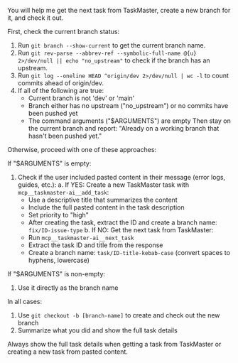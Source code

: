 You will help me get the next task from TaskMaster, create a new branch for it, and check it out.

First, check the current branch status:
1. Run `git branch --show-current` to get the current branch name.
2. Run `git rev-parse --abbrev-ref --symbolic-full-name @{u} 2>/dev/null || echo "no_upstream"` to check if the branch has an upstream.
3. Run `git log --oneline HEAD ^origin/dev 2>/dev/null | wc -l` to count commits ahead of origin/dev.
4. If all of the following are true:
   - Current branch is not 'dev' or 'main'
   - Branch either has no upstream ("no_upstream") or no commits have been pushed yet
   - The command arguments ("$ARGUMENTS") are empty
   Then stay on the current branch and report: "Already on a working branch that hasn't been pushed yet."

Otherwise, proceed with one of these approaches:

If "$ARGUMENTS" is empty:
1. Check if the user included pasted content in their message (error logs, guides, etc.):
   a. If YES: Create a new TaskMaster task with `mcp__taskmaster-ai__add_task`:
      - Use a descriptive title that summarizes the content
      - Include the full pasted content in the task description
      - Set priority to "high"
      - After creating the task, extract the ID and create a branch name: `fix/ID-issue-type`
   b. If NO: Get the next task from TaskMaster:
      - Run `mcp__taskmaster-ai__next_task`
      - Extract the task ID and title from the response
      - Create a branch name: `task/ID-title-kebab-case` (convert spaces to hyphens, lowercase)

If "$ARGUMENTS" is non-empty:
1. Use it directly as the branch name

In all cases:
1. Use `git checkout -b [branch-name]` to create and check out the new branch
2. Summarize what you did and show the full task details

Always show the full task details when getting a task from TaskMaster or creating a new task from pasted content.

